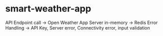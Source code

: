 ﻿# smart-weather-app
API Endpoint call -> Open Weather App
Server in-memory -> Redis
Error Handling -> API Key, Server error, Connectivity error, input validation
